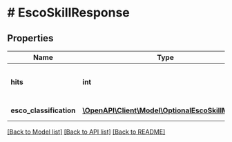 # # EscoSkillResponse

## Properties

Name | Type | Description | Notes
------------ | ------------- | ------------- | -------------
**hits** | **int** | Number of elements in a search query. | [optional] [default to 0]
**esco_classification** | [**\OpenAPI\Client\Model\OptionalEscoSkillMatch[]**](OptionalEscoSkillMatch.md) | ESCO classification | [optional]

[[Back to Model list]](../../README.md#models) [[Back to API list]](../../README.md#endpoints) [[Back to README]](../../README.md)
